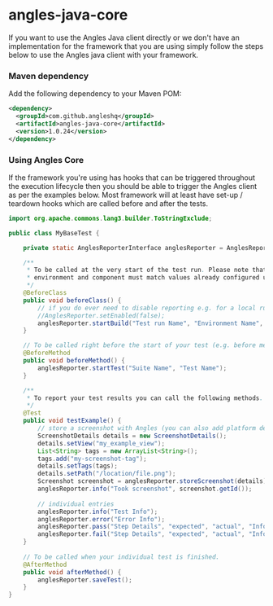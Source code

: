 # angles-java-core

If you want to use the Angles Java client directly or we don't have an implementation for the framework that you are using simply follow the steps below to use the Angles java client with your framework.

### Maven dependency
Add the following dependency to your Maven POM:
``` xml
<dependency>
  <groupId>com.github.angleshq</groupId>
  <artifactId>angles-java-core</artifactId>
  <version>1.0.24</version>
</dependency>
```

### Using Angles Core
If the framework you're using has hooks that can be triggered throughout the execution lifecycle then you should be able to trigger the Angles client as per the examples below. 
Most framework will at least have set-up / teardown hooks which are called before and after the tests.

```java
import org.apache.commons.lang3.builder.ToStringExclude;

public class MyBaseTest {

    private static AnglesReporterInterface anglesReporter = AnglesReporter.getInstance("http://127.0.0.1:3000/rest/api/v1.0/");

    /**
     * To be called at the very start of the test run. Please note that the team, 
     * environment and component must match values already configured using the Angles API.
     */
    @BeforeClass
    public void beforeClass() {
        // if you do ever need to disable reporting e.g. for a local run you can us this method.
        //AnglesReporter.setEnabled(false);
        anglesReporter.startBuild("Test run Name", "Environment Name", "Team Name", "Component Name");
    }

    // To be called right before the start of your test (e.g. before method)
    @BeforeMethod
    public void beforeMethod() {
        anglesReporter.startTest("Suite Name", "Test Name");
    }

    /**
     * To report your test results you can call the following methods.
     */
    @Test
    public void testExample() {
        // store a screenshot with Angles (you can also add platform details)
        ScreenshotDetails details = new ScreenshotDetails();
        details.setView("my_example_view");
        List<String> tags = new ArrayList<String>();
        tags.add("my-screenshot-tag");
        details.setTags(tags);
        details.setPath("/location/file.png");
        Screenshot screenshot = anglesReporter.storeScreenshot(details);
        anglesReporter.info("Took screenshot", screenshot.getId());
        
        // individual entries
        anglesReporter.info("Test Info");
        anglesReporter.error("Error Info");
        anglesReporter.pass("Step Details", "expected", "actual", "Information e.g. to reproduce");
        anglesReporter.fail("Step Details", "expected", "actual", "Information e.g. to reproduce");
    }
    
    // To be called when your individual test is finished.
    @AfterMethod
    public void afterMethod() {
        anglesReporter.saveTest();
    }
}

```